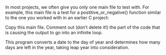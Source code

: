 In most projects, we often give you only one main file to test with. For example, this main file is a test for a postitive_or_negative() function similar to the one you worked with in an earlier C project:

Copy this main file. Comment out (don’t delete it!) the part of the code that is causing the output to go into an infinite loop.

This program converts a date to the day of year and determines how many days are left in the year, taking leap year into consideration.


